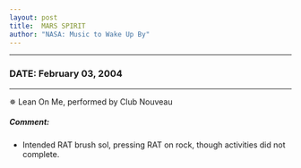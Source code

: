 ```yaml
---
layout: post
title:  MARS SPIRIT
author: "NASA: Music to Wake Up By"
---
```


----
### DATE: February 03, 2004
----
✵ Lean On Me, performed by Club Nouveau

##### Comment:
* Intended RAT brush sol, pressing RAT on rock, though activities did not complete.
